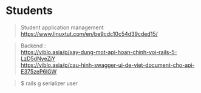 # Students
> Student application management <br/>
> https://www.linuxtut.com/en/be9cdc10c54d39cded15/ <br/>

> Backend : <br/>
> https://viblo.asia/p/xay-dung-mot-api-hoan-chinh-voi-rails-5-LzD5dNyeZjY <br/>
> https://viblo.asia/p/cau-hinh-swagger-ui-de-viet-document-cho-api-E375zeP6lGW <br/>

> $ rails g serializer user
